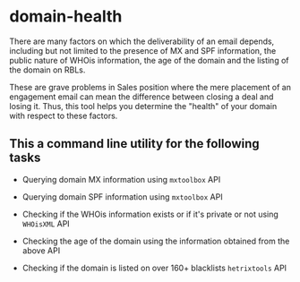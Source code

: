 # domain-health

There are many factors on which the deliverability of an email depends, including but not limited to the presence of MX and SPF information, the public nature of WHOis information, the age of the domain and the listing of the domain on RBLs.

These are grave problems in Sales position where the mere placement of an engagement email can mean the difference between closing a deal and losing it. Thus, this tool helps you determine the "health" of your domain with respect to these factors.

## This a command line utility for the following tasks

* Querying domain MX information using `mxtoolbox` API

* Querying domain SPF information using `mxtoolbox` API

* Checking if the WHOis information exists or if it's private or not using `WHOisXML` API

* Checking the age of the domain using the information obtained from the above API

* Checking if the domain is listed on over 160+ blacklists `hetrixtools` API
